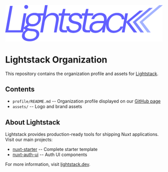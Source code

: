 ![Lighstack logo](https://raw.githubusercontent.com/lightstack-dev/.github/refs/heads/main/assets/lighstack-logo-2025-08.svg)

# Lightstack Organization

This repository contains the organization profile and assets for [Lightstack](https://github.com/lightstack-dev).

## Contents

- `profile/README.md` -- Organization profile displayed on our [GitHub page](https://github.com/lightstack-dev)
- `assets/` -- Logo and brand assets

## About Lightstack

Lightstack provides production-ready tools for shipping Nuxt applications. Visit our main projects:

- [nuxt-starter](https://github.com/lightstack-dev/nuxt-starter) -- Complete starter template
- [nuxt-auth-ui](https://github.com/lightstack-dev/nuxt-auth-ui) -- Auth UI components

For more information, visit [lightstack.dev](https://lightstack.dev).
